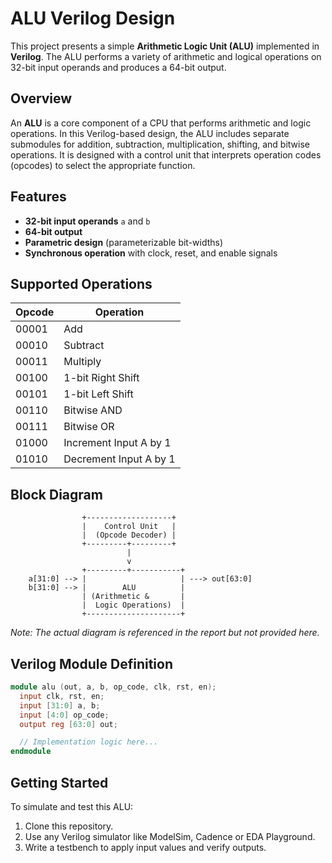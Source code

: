 # ALU Verilog Design

This project presents a simple **Arithmetic Logic Unit (ALU)** implemented in **Verilog**. The ALU performs a variety of arithmetic and logical operations on 32-bit input operands and produces a 64-bit output.

## Overview

An **ALU** is a core component of a CPU that performs arithmetic and logic operations. In this Verilog-based design, the ALU includes separate submodules for addition, subtraction, multiplication, shifting, and bitwise operations. It is designed with a control unit that interprets operation codes (opcodes) to select the appropriate function.

## Features

- **32-bit input operands** `a` and `b`
- **64-bit output**
- **Parametric design** (parameterizable bit-widths)
- **Synchronous operation** with clock, reset, and enable signals

## Supported Operations

| Opcode  | Operation                  |
|---------|----------------------------|
| 00001   | Add                        |
| 00010   | Subtract                   |
| 00011   | Multiply                   |
| 00100   | 1-bit Right Shift          |
| 00101   | 1-bit Left Shift           |
| 00110   | Bitwise AND                |
| 00111   | Bitwise OR                 |
| 01000   | Increment Input A by 1     |
| 01010   | Decrement Input A by 1     |

## Block Diagram

                    +-------------------+
                    |    Control Unit   |
                    |  (Opcode Decoder) |
                    +---------+---------+
                              |
                              v
                    +---------+-----------+
        a[31:0] --> |                     | ---> out[63:0]
        b[31:0] --> |        ALU          |
                    | (Arithmetic &       |
                    |  Logic Operations)  |
                    +---------------------+

*Note: The actual diagram is referenced in the report but not provided here.*

## Verilog Module Definition

```verilog
module alu (out, a, b, op_code, clk, rst, en);
  input clk, rst, en;
  input [31:0] a, b;
  input [4:0] op_code;
  output reg [63:0] out;

  // Implementation logic here...
endmodule
```

## Getting Started

To simulate and test this ALU:
1. Clone this repository.
2. Use any Verilog simulator like ModelSim, Cadence or EDA Playground.
3. Write a testbench to apply input values and verify outputs.
